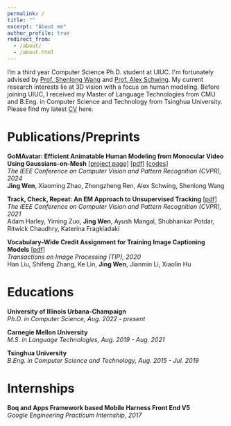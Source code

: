 ```yaml
---
permalink: /
title: ""
excerpt: "About me"
author_profile: true
redirect_from: 
  - /about/
  - /about.html
---
```


I’m a third year Computer Science Ph.D. student at UIUC. I'm fortunately advised by [Prof. Shenlong Wang](https://shenlong.web.illinois.edu/) and [Prof. Alex Schwing](https://www.alexander-schwing.de/). My current research interests lie at 3D vision with a focus on human modeling. Before joining UIUC, I received my Master of Language Technologies from CMU and B.Eng. in Computer Science and Technology from Tsinghua University. Please find my latest [CV](/cv) here.

Publications/Preprints
======
**GoMAvatar: Efficient Animatable Human Modeling from Monocular Video Using Gaussians-on-Mesh** [[project page]](https://wenj.github.io/GoMAvatar/) [[pdf]](https://arxiv.org/abs/2404.07991) [[codes]](https://github.com/wenj/GoMAvatar)\
*The IEEE Conference on Computer Vision and Pattern Recognition (CVPR), 2024* \
**Jing Wen**, Xiaoming Zhao, Zhongzheng Ren, Alex Schwing, Shenlong Wang

**Track, Check, Repeat: An EM Approach to Unsupervised Tracking** [[pdf]](https://wenj.github.io/pub/tracking_cvpr2021.pdf) \
*The IEEE Conference on Computer Vision and Pattern Recognition (CVPR), 2021* \
Adam Harley, Yiming Zuo, **Jing Wen**, Ayush Mangal, Shubhankar Potdar, Ritwick Chaudhry, Katerina Fragkiadaki

**Vocabulary-Wide Credit Assignment for Training Image Captioning Models** [[pdf]](https://wenj.github.io/pub/caption_tip.pdf) \
*Transactions on Image Processing (TIP), 2020* \
Han Liu, Shifeng Zhang, Ke Lin, **Jing Wen**, Jianmin Li, Xiaolin Hu

Educations
======
**University of Illinois Urbana-Champaign** \
*Ph.D. in Computer Science, Aug. 2022 - present*

**Carnegie Mellon University** \
*M.S. in Language Technologies, Aug. 2019 - Aug. 2021* 

**Tsinghua University** \
*B.Eng. in Computer Science and Technology, Aug. 2015 - Jul. 2019* 

Internships
======
**Boq and Apps Framework based Mobile Harness Front End V5** \
*Google Engineering Practicum Internship, 2017*



